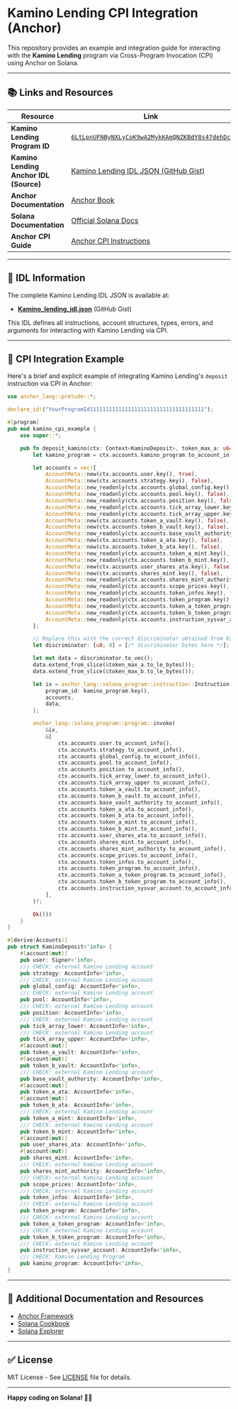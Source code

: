 # Kamino Lending CPI Integration (Anchor)

This repository provides an example and integration guide for interacting with the **Kamino Lending** program via Cross-Program Invocation (CPI) using Anchor on Solana.

---

## 📚 Links and Resources

| Resource | Link |
|----------|------|
| **Kamino Lending Program ID** | [`6LtLpnUFNByNXLyCoK9wA2MykKAmQNZKBdY8s47dehDc`](https://solscan.io/account/KLend2g3cP87fffoy8q1mQqGKjrxjC8boSyAYavgmjD#anchorProgramIdl) |
| **Kamino Lending Anchor IDL (Source)** | [Kamino Lending IDL JSON (GitHub Gist)](https://gist.github.com/Dmdv/523b8fd131a3a7732d2786f90c4ae2d8) |
| **Anchor Documentation** | [Anchor Book](https://book.anchor-lang.com/) |
| **Solana Documentation** | [Official Solana Docs](https://docs.solana.com/) |
| **Anchor CPI Guide** | [Anchor CPI Instructions](https://www.anchor-lang.com/docs/basics/idl) |

---

## 📁 IDL Information

The complete Kamino Lending IDL JSON is available at:

- **[Kamino_lending_idl.json](https://gist.github.com/Dmdv/523b8fd131a3a7732d2786f90c4ae2d8)** (GitHub Gist)

This IDL defines all instructions, account structures, types, errors, and arguments for interacting with Kamino Lending via CPI.

---

## 🚀 CPI Integration Example

Here's a brief and explicit example of integrating Kamino Lending's `deposit` instruction via CPI in Anchor:

```rust
use anchor_lang::prelude::*;

declare_id!("YourProgramId111111111111111111111111111111111111");

#[program]
pub mod kamino_cpi_example {
    use super::*;

    pub fn deposit_kamino(ctx: Context<KaminoDeposit>, token_max_a: u64, token_max_b: u64) -> Result<()> {
        let kamino_program = ctx.accounts.kamino_program.to_account_info();

        let accounts = vec![
            AccountMeta::new(ctx.accounts.user.key(), true),
            AccountMeta::new(ctx.accounts.strategy.key(), false),
            AccountMeta::new_readonly(ctx.accounts.global_config.key(), false),
            AccountMeta::new_readonly(ctx.accounts.pool.key(), false),
            AccountMeta::new_readonly(ctx.accounts.position.key(), false),
            AccountMeta::new_readonly(ctx.accounts.tick_array_lower.key(), false),
            AccountMeta::new_readonly(ctx.accounts.tick_array_upper.key(), false),
            AccountMeta::new(ctx.accounts.token_a_vault.key(), false),
            AccountMeta::new(ctx.accounts.token_b_vault.key(), false),
            AccountMeta::new_readonly(ctx.accounts.base_vault_authority.key(), false),
            AccountMeta::new(ctx.accounts.token_a_ata.key(), false),
            AccountMeta::new(ctx.accounts.token_b_ata.key(), false),
            AccountMeta::new_readonly(ctx.accounts.token_a_mint.key(), false),
            AccountMeta::new_readonly(ctx.accounts.token_b_mint.key(), false),
            AccountMeta::new(ctx.accounts.user_shares_ata.key(), false),
            AccountMeta::new(ctx.accounts.shares_mint.key(), false),
            AccountMeta::new_readonly(ctx.accounts.shares_mint_authority.key(), false),
            AccountMeta::new_readonly(ctx.accounts.scope_prices.key(), false),
            AccountMeta::new_readonly(ctx.accounts.token_infos.key(), false),
            AccountMeta::new_readonly(ctx.accounts.token_program.key(), false),
            AccountMeta::new_readonly(ctx.accounts.token_a_token_program.key(), false),
            AccountMeta::new_readonly(ctx.accounts.token_b_token_program.key(), false),
            AccountMeta::new_readonly(ctx.accounts.instruction_sysvar_account.key(), false),
        ];

        // Replace this with the correct discriminator obtained from Kamino Lending
        let discriminator: [u8; 8] = [/* discriminator bytes here */];

        let mut data = discriminator.to_vec();
        data.extend_from_slice(&token_max_a.to_le_bytes());
        data.extend_from_slice(&token_max_b.to_le_bytes());

        let ix = anchor_lang::solana_program::instruction::Instruction {
            program_id: kamino_program.key(),
            accounts,
            data,
        };

        anchor_lang::solana_program::program::invoke(
            &ix,
            &[
                ctx.accounts.user.to_account_info(),
                ctx.accounts.strategy.to_account_info(),
                ctx.accounts.global_config.to_account_info(),
                ctx.accounts.pool.to_account_info(),
                ctx.accounts.position.to_account_info(),
                ctx.accounts.tick_array_lower.to_account_info(),
                ctx.accounts.tick_array_upper.to_account_info(),
                ctx.accounts.token_a_vault.to_account_info(),
                ctx.accounts.token_b_vault.to_account_info(),
                ctx.accounts.base_vault_authority.to_account_info(),
                ctx.accounts.token_a_ata.to_account_info(),
                ctx.accounts.token_b_ata.to_account_info(),
                ctx.accounts.token_a_mint.to_account_info(),
                ctx.accounts.token_b_mint.to_account_info(),
                ctx.accounts.user_shares_ata.to_account_info(),
                ctx.accounts.shares_mint.to_account_info(),
                ctx.accounts.shares_mint_authority.to_account_info(),
                ctx.accounts.scope_prices.to_account_info(),
                ctx.accounts.token_infos.to_account_info(),
                ctx.accounts.token_program.to_account_info(),
                ctx.accounts.token_a_token_program.to_account_info(),
                ctx.accounts.token_b_token_program.to_account_info(),
                ctx.accounts.instruction_sysvar_account.to_account_info(),
            ],
        )?;

        Ok(())
    }
}

#[derive(Accounts)]
pub struct KaminoDeposit<'info> {
    #[account(mut)]
    pub user: Signer<'info>,
    /// CHECK: external Kamino Lending account
    pub strategy: AccountInfo<'info>,
    /// CHECK: external Kamino Lending account
    pub global_config: AccountInfo<'info>,
    /// CHECK: external Kamino Lending account
    pub pool: AccountInfo<'info>,
    /// CHECK: external Kamino Lending account
    pub position: AccountInfo<'info>,
    /// CHECK: external Kamino Lending account
    pub tick_array_lower: AccountInfo<'info>,
    /// CHECK: external Kamino Lending account
    pub tick_array_upper: AccountInfo<'info>,
    #[account(mut)]
    pub token_a_vault: AccountInfo<'info>,
    #[account(mut)]
    pub token_b_vault: AccountInfo<'info>,
    /// CHECK: external Kamino Lending account
    pub base_vault_authority: AccountInfo<'info>,
    #[account(mut)]
    pub token_a_ata: AccountInfo<'info>,
    #[account(mut)]
    pub token_b_ata: AccountInfo<'info>,
    /// CHECK: external Kamino Lending account
    pub token_a_mint: AccountInfo<'info>,
    /// CHECK: external Kamino Lending account
    pub token_b_mint: AccountInfo<'info>,
    #[account(mut)]
    pub user_shares_ata: AccountInfo<'info>,
    #[account(mut)]
    pub shares_mint: AccountInfo<'info>,
    /// CHECK: external Kamino Lending account
    pub shares_mint_authority: AccountInfo<'info>,
    /// CHECK: external Kamino Lending account
    pub scope_prices: AccountInfo<'info>,
    /// CHECK: external Kamino Lending account
    pub token_infos: AccountInfo<'info>,
    /// CHECK: external Kamino Lending account
    pub token_program: AccountInfo<'info>,
    /// CHECK: external Kamino Lending account
    pub token_a_token_program: AccountInfo<'info>,
    /// CHECK: external Kamino Lending account
    pub token_b_token_program: AccountInfo<'info>,
    /// CHECK: external Kamino Lending account
    pub instruction_sysvar_account: AccountInfo<'info>,
    /// CHECK: Kamino Lending Program
    pub kamino_program: AccountInfo<'info>,
}
```

---

## 📖 Additional Documentation and Resources

- [Anchor Framework](https://github.com/coral-xyz/anchor)
- [Solana Cookbook](https://solanacookbook.com/)
- [Solana Explorer](https://explorer.solana.com)

---

## ✅ License

MIT License - See [LICENSE](LICENSE) file for details.

---

**Happy coding on Solana! 🚀✨**